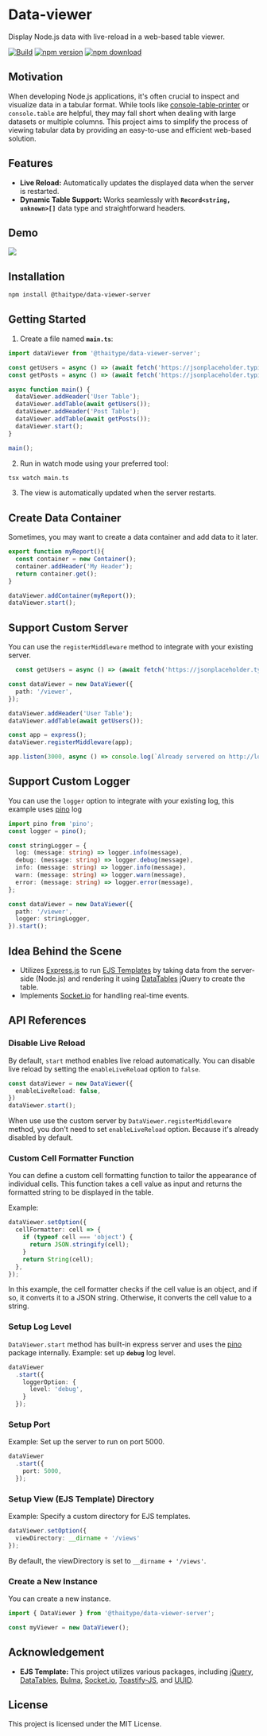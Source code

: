# Data-viewer

Display Node.js data with live-reload in a web-based table viewer.

[![Build](https://github.com/thaitype/data-viewer/actions/workflows/main.yml/badge.svg)](https://github.com/thaitype/data-viewer/actions/workflows/main.yml) 
[![npm version](https://img.shields.io/npm/v/@thaitype/data-viewer-server)](https://www.npmjs.com/package/@thaitype/data-viewer-server) [![npm download](https://img.shields.io/npm/dt/@thaitype/data-viewer-server)](https://www.npmjs.com/package/@thaitype/data-viewer-server)


## Motivation 

When developing Node.js applications, it's often crucial to inspect and visualize data in a tabular format. While tools like [console-table-printer](https://github.com/ayonious/console-table-printer) or `console.table` are helpful, they may fall short when dealing with large datasets or multiple columns. This project aims to simplify the process of viewing tabular data by providing an easy-to-use and efficient web-based solution.

## Features

- **Live Reload:** Automatically updates the displayed data when the server is restarted.
- **Dynamic Table Support:** Works seamlessly with **`Record<string, unknown>[]`** data type and straightforward headers.

## Demo

![](images/demo.gif)

## Installation

```bash
npm install @thaitype/data-viewer-server
```

## Getting Started

1. Create a file named **`main.ts`**:

  ```ts
  import dataViewer from '@thaitype/data-viewer-server';

  const getUsers = async () => (await fetch('https://jsonplaceholder.typicode.com/users')).json();
  const getPosts = async () => (await fetch('https://jsonplaceholder.typicode.com/posts')).json();

  async function main() {
    dataViewer.addHeader('User Table');
    dataViewer.addTable(await getUsers());
    dataViewer.addHeader('Post Table');
    dataViewer.addTable(await getPosts());
    dataViewer.start();
  }

  main();
  ```

2. Run in watch mode using your preferred tool:

  ```bash
  tsx watch main.ts
  ```
3. The view is automatically updated when the server restarts.

## **Create Data Container**

Sometimes, you may want to create a data container and add data to it later.

```ts
export function myReport(){
  const container = new Container();
  container.addHeader('My Header');
  return container.get();
}

dataViewer.addContainer(myReport());
dataViewer.start();
```

## Support Custom Server

You can use the `registerMiddleware` method to integrate with your existing server.

```ts
  const getUsers = async () => (await fetch('https://jsonplaceholder.typicode.com/users')).json();

const dataViewer = new DataViewer({
  path: '/viewer',
});

dataViewer.addHeader('User Table');
dataViewer.addTable(await getUsers());

const app = express();
dataViewer.registerMiddleware(app);

app.listen(3000, async () => console.log(`Already servered on http://localhost:3000/viewer`));
```

## Support Custom Logger

You can use the `logger` option to integrate with your existing log, 
this example uses [pino](https://github.com/pinojs/pino) log

```ts
import pino from 'pino';
const logger = pino();

const stringLogger = {
  log: (message: string) => logger.info(message),
  debug: (message: string) => logger.debug(message),
  info: (message: string) => logger.info(message),
  warn: (message: string) => logger.warn(message),
  error: (message: string) => logger.error(message),
};

const dataViewer = new DataViewer({
  path: '/viewer',
  logger: stringLogger,
}).start();
```

## Idea Behind the Scene 

- Utilizes [Express.js](https://expressjs.com/) to run [EJS Templates](https://ejs.co/) by taking data from the server-side (Node.js) and rendering it using [DataTables](https://datatables.net/) jQuery to create the table.
- Implements [Socket.io](https://socket.io/) for handling real-time events.

## **API References**

### Disable Live Reload

By default, `start` method enables live reload automatically. You can disable live reload by setting the `enableLiveReload` option to `false`.

```ts
const dataViewer = new DataViewer({
  enableLiveReload: false,
})
dataViewer.start();
```

When use use the custom server by `DataViewer.registerMiddleware` method, you don't need to set `enableLiveReload` option. Because it's already disabled by default.

### **Custom Cell Formatter Function**

You can define a custom cell formatting function to tailor the appearance of individual cells. This function takes a cell value as input and returns the formatted string to be displayed in the table.

Example:

```ts
dataViewer.setOption({
  cellFormatter: cell => {
    if (typeof cell === 'object') {
      return JSON.stringify(cell);
    }
    return String(cell);
  },
});
```

In this example, the cell formatter checks if the cell value is an object, and if so, it converts it to a JSON string. Otherwise, it converts the cell value to a string.

### **Setup Log Level**

`DataViewer.start` method has built-in express server and uses the [pino](https://github.com/pinojs/pino) package internally. Example: set up **`debug`** log level.

```ts
dataViewer
  .start({
    loggerOption: {
      level: 'debug',
    }
  });
```

### **Setup Port**

Example: Set up the server to run on port 5000.
```ts
dataViewer
  .start({
    port: 5000,
  });
```

### **Setup View (EJS Template) Directory**

Example: Specify a custom directory for EJS templates.

```ts
dataViewer.setOption({ 
  viewDirectory: __dirname + '/views'
});
```

By default, the viewDirectory is set to `__dirname + '/views'`.

### **Create a New Instance**

You can create a new instance.

```ts
import { DataViewer } from '@thaitype/data-viewer-server';

const myViewer = new DataViewer();
```

## **Acknowledgement**

- **EJS Template:** This project utilizes various packages, including [jQuery](https://jquery.com/), [DataTables](https://datatables.net/), [Bulma](https://bulma.io/), [Socket.io](https://socket.io/), [Toastify-JS](https://github.com/apvarun/toastify-js), and [UUID](https://github.com/uuidjs/uuid).

## **License**

This project is licensed under the MIT License.
